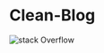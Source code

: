 # Clean-Blog

![stack Overflow](https://www.google.com/url?sa=i&source=images&cd=&ved=2ahUKEwiQmLargIXiAhVF6XMBHUAyD4MQjRx6BAgBEAU&url=https%3A%2F%2Fnavgurukul.org%2F&psig=AOvVaw1NbSNBm1g36FTe_1Yory6p&ust=1557166752442891)
